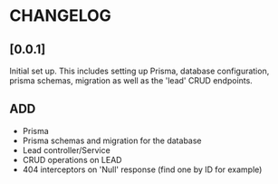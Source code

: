 # CHANGELOG

## [0.0.1]

Initial set up.
This includes setting up Prisma, database configuration, prisma schemas, migration as well as the 'lead' CRUD endpoints.

## ADD

- Prisma
- Prisma schemas and migration for the database
- Lead controller/Service
- CRUD operations on LEAD
- 404 interceptors on 'Null' response (find one by ID for example)
